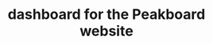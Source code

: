 ---
layout: article
title: dashboard for the Peakboard website
description: 
  - In this template you can see a dashboard that is on the official website of Peakboard GmbH. This provides an overview of what Peakboard offers and shows two diagrams that show how much costs and time a company can save with the help of the Peakboard solution.
lang: en
weight: 1000
isDraft: true
ref: Peakboard-Website-Dashboard
category:
image: Peakboard-Website-Dashboard.png
image_thumbnail: Peakboard-Website-Dashboard_thumbnail.png
download: Peakboard-Website-Dashboard.pbmx
overview_description:
overview_benefits:
overview_data_sources:
---